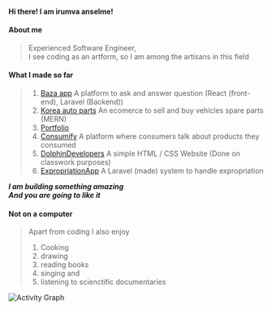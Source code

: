 #### Hi there! I am irumva anselme!

#### About me

> Experienced Software Engineer, <br/>
> I see coding as an artform, so I am among the artisans in this field

#### What I made so far

> 1. [Baza app](https://bazap.vercel.app) A platform to ask and answer question (React (front-end), Laravel (Backend))
> 2. [Korea auto parts](https://korea-auto-web.vercel.app/) An ecomerce to sell and buy vehicles spare parts (MERN)
> 3. [Portfolio](https://irumvanselme.github.io)
> 4. [Consumify](https://consumify.vercel.app/) A platform where consumers talk about products they consumed
> 5. [DolphinDevelopers](https://dolphindevelopers.netlify.app/) A simple HTML / CSS Website (Done on classwork purposes)
> 5. [ExpropriationApp](https://exploitationrw.herokuapp.com) A Laravel (made) system to handle expropriation

**_I am building something amazing_ <br/>
_And you are going to like it_**


#### Not on a computer

> Apart from coding I also enjoy
> 1. Cooking
> 1. drawing
> 1. reading books 
> 1. singing and
> 1. listening to scienctific documentaries


![Activity Graph](https://activity-graph.herokuapp.com/graph?username=irumvanselme&theme=github&hide_border=true&bg_color=0d1117&area_color=1f6fea&line=38d252&point=1f6fea&color=fefefe)
